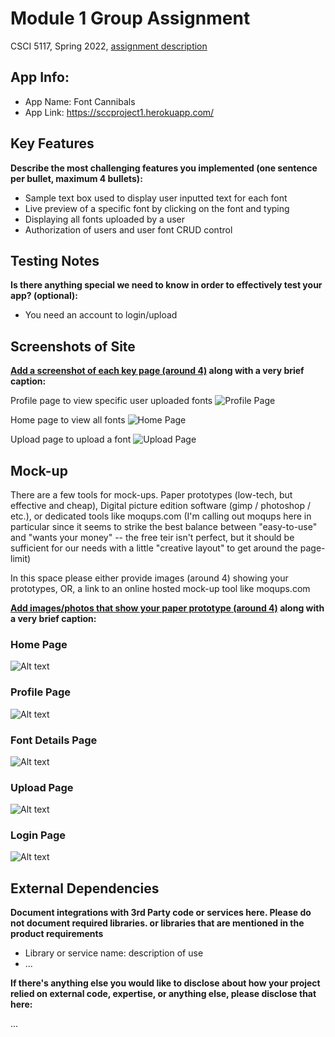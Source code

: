 # Module 1 Group Assignment
 
CSCI 5117, Spring 2022, [assignment description](https://canvas.umn.edu/courses/291031/pages/project-1)

## App Info:

* App Name: Font Cannibals
* App Link: https://sccproject1.herokuapp.com/

## Key Features

**Describe the most challenging features you implemented
(one sentence per bullet, maximum 4 bullets):**

* Sample text box used to display user inputted text for each font
* Live preview of a specific font by clicking on the font and typing
* Displaying all fonts uploaded by a user
* Authorization of users and user font CRUD control

## Testing Notes

**Is there anything special we need to know in order to effectively test your app? (optional):**

* You need an account to login/upload


## Screenshots of Site

**[Add a screenshot of each key page (around 4)](https://stackoverflow.com/questions/10189356/how-to-add-screenshot-to-readmes-in-github-repository)
along with a very brief caption:**

Profile page to view specific user uploaded fonts
![](/mock-ups/new_profile.png?raw=true "Profile Page")

Home page to view all fonts
![](/mock-ups/new_home.png?raw=true "Home Page")

Upload page to upload a font
![](/mock-ups/upload.png?raw=true "Upload Page")


## Mock-up 

There are a few tools for mock-ups. Paper prototypes (low-tech, but effective and cheap), Digital picture edition software (gimp / photoshop / etc.), or dedicated tools like moqups.com (I'm calling out moqups here in particular since it seems to strike the best balance between "easy-to-use" and "wants your money" -- the free teir isn't perfect, but it should be sufficient for our needs with a little "creative layout" to get around the page-limit)

In this space please either provide images (around 4) showing your prototypes, OR, a link to an online hosted mock-up tool like moqups.com

**[Add images/photos that show your paper prototype (around 4)](https://stackoverflow.com/questions/10189356/how-to-add-screenshot-to-readmes-in-github-repository) along with a very brief caption:**

### Home Page
![Alt text](/mock-ups/Home_Page.jpg?raw=true "Home Page")

### Profile Page
![Alt text](/mock-ups/Profile_Page.jpg?raw=true "Profile Page")

### Font Details Page
![Alt text](/mock-ups/Font_Name_Page.jpg?raw=true "Font Details Page")

### Upload Page
![Alt text](/mock-ups/Upload_Page.jpg?raw=true "Upload Page")

### Login Page
![Alt text](/mock-ups/Login_Page.jpg?raw=true "Login Page")


## External Dependencies

**Document integrations with 3rd Party code or services here.
Please do not document required libraries. or libraries that are mentioned in the product requirements**

* Library or service name: description of use
* ...

**If there's anything else you would like to disclose about how your project
relied on external code, expertise, or anything else, please disclose that
here:**

...
